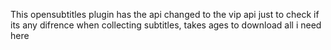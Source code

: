 ﻿This opensubtitles plugin has the api changed to the vip api just to check if its any difrence when collecting subtitles, takes ages to download all i need
here 